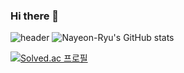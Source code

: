 ### Hi there 👋

<!--
**Nayeon-Ryu/Nayeon-Ryu** is a ✨ _special_ ✨ repository because its `README.md` (this file) appears on your GitHub profile.

Here are some ideas to get you started:

- 🔭 I’m currently working on ...
- 🌱 I’m currently learning ...
- 👯 I’m looking to collaborate on ...
- 🤔 I’m looking for help with ...
- 💬 Ask me about ...
- 📫 How to reach me: ...
- 😄 Pronouns: ...
- ⚡ Fun fact: ...
-->
![header](https://capsule-render.vercel.app/api?type=waving&color=1abc9c&height=300&section=header&text=fightingting&fontSize=100&fontColor=ffffff)
![Nayeon-Ryu's GitHub stats](https://github-readme-stats.vercel.app/api?username=Nayeon-Ryu&&show_icons=true&theme=vue&height=100)

[![Solved.ac
프로필](http://mazassumnida.wtf/api/v2/generate_badge?boj=nonehellow&height=100)](https://solved.ac/nonehellow)
